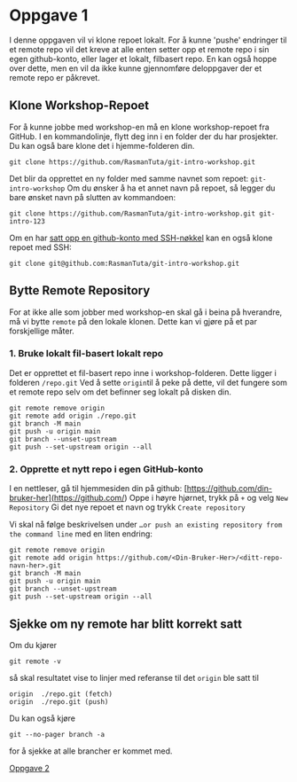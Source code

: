 # Oppgave 1
I denne oppgaven vil vi klone repoet lokalt.
For å kunne 'pushe' endringer til et remote repo vil det kreve at alle enten setter opp et remote repo i sin egen github-konto, eller lager et lokalt, filbasert repo.
En kan også hoppe over dette, men en vil da ikke kunne gjennomføre deloppgaver der et remote repo er påkrevet.
## Klone Workshop-Repoet
For å kunne jobbe med workshop-en må en klone workshop-repoet fra GitHub.
I en kommandolinje, flytt deg inn i en folder der du har prosjekter. Du kan også bare klone det i hjemme-folderen din.
```shell
git clone https://github.com/RasmanTuta/git-intro-workshop.git
```
Det blir da opprettet en ny folder med samme navnet som repoet: `git-intro-workshop`
Om du ønsker å ha et annet navn på repoet, så legger du bare ønsket navn på slutten av kommandoen:
```shell
git clone https://github.com/RasmanTuta/git-intro-workshop.git git-intro-123
```
Om en har [satt opp en github-konto med SSH-nøkkel](https://docs.github.com/en/authentication/connecting-to-github-with-ssh/adding-a-new-ssh-key-to-your-github-account) kan en også klone repoet med SSH:
```shell
git clone git@github.com:RasmanTuta/git-intro-workshop.git
```

## Bytte Remote Repository
For at ikke alle som jobber med workshop-en skal gå i beina på hverandre, må vi bytte `remote` på den lokale klonen.
Dette kan vi gjøre på et par forskjellige måter.
### 1. Bruke lokalt fil-basert lokalt repo
Det er opprettet et fil-basert repo inne i workshop-folderen. Dette ligger i folderen `/repo.git` 
Ved å sette `origin`til å peke på dette, vil det fungere som et remote repo selv om det befinner seg lokalt på disken din.
```shell
git remote remove origin
git remote add origin ./repo.git
git branch -M main
git push -u origin main
git branch --unset-upstream
git push --set-upstream origin --all
```

### 2. Opprette et nytt repo i egen GitHub-konto
I en nettleser, gå til hjemmesiden din på github: [https://github.com/din-bruker-her](https://github.com/<din bruker her>)
Oppe i høyre hjørnet, trykk på `+` og velg `New Repository`
Gi det nye repoet et navn og trykk `Create repository`

Vi skal nå følge beskrivelsen under `…or push an existing repository from the command line` med en liten endring:
```shell
git remote remove origin
git remote add origin https://github.com/<Din-Bruker-Her>/<ditt-repo-navn-her>.git
git branch -M main
git push -u origin main
git branch --unset-upstream
git push --set-upstream origin --all
```

## Sjekke om ny remote har blitt korrekt satt
Om du kjører 
```shell
git remote -v
```
så skal resultatet vise to linjer med referanse til det `origin` ble satt til
```text
origin  ./repo.git (fetch)
origin  ./repo.git (push)
```

Du kan også kjøre 
```shell
git --no-pager branch -a
```
for å sjekke at alle brancher er kommet med.


[Oppgave 2](./Oppgave2.md)